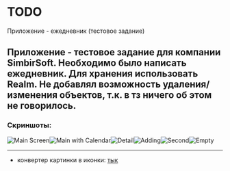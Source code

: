 # TODO
Приложение - ежедневник (тестовое задание)

Приложение - тестовое задание для компании SimbirSoft. Необходимо было написать ежедневник.
Для хранения использовать Realm. Не добавлял возможность удаления/изменения объектов, т.к. в тз ничего об этом не говорилось.
---
### Скриншоты: 
![Main Screen](screenshots/main1.jpeg "Main Screen")![Main with Calendar](screenshots/calendar1.jpeg "Main with Calendar")![Detail](screenshots/detail1.jpeg "Deatil")![Adding](screenshots/add1.jpeg "Adding")![Second](screenshots/second1.jpeg "Second")![Empty](screenshots/empty1.jpeg "Empty")


---
- конвертер картинки в иконки: [тык](https://makeappicon.com)
